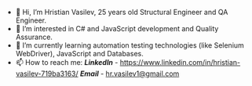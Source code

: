 - 👋 Hi, I’m Hristian Vasilev, 25 years old Structural Engineer and QA Engineer.
- 👀 I’m interested in C# and JavaScript development and Quality Assurance.
- 🌱 I’m currently learning automation testing technologies (like Selenium WebDriver), JavaScript and Databases.
- 📫 How to reach me: <b><i>LinkedIn</i></b> - https://www.linkedin.com/in/hristian-vasilev-719ba3163/ <b><i>Email</i></b> - hr.vasilev1@gmail.com


<!---
HristianVasilev/HristianVasilev is a ✨ special ✨ repository because its `README.md` (this file) appears on your GitHub profile.
You can click the Preview link to take a look at your changes.
--->

